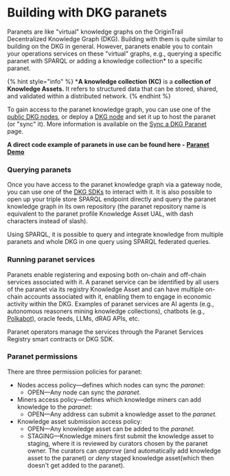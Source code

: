 # Building with DKG paranets

Paranets are like "virtual" knowledge graphs on the OriginTrail Decentralized Knowledge Graph (DKG). Building with them is quite similar to building on the DKG in general. However, paranets enable you to contain your operations services on these "virtual" graphs, e.g., querying a specific paranet with SPARQL or adding a knowledge collection\* to a specific paranet.

{% hint style="info" %}
\***A** **knowledge collection (KC)** is a **collection of Knowledge Assets.** It refers to structured data that can be stored, shared, and validated within a distributed network.
{% endhint %}

To gain access to the paranet knowledge graph, you can use one of the [public DKG nodes](../../../useful-resources/public-nodes.md), or deploy a [DKG node](../../dkg-core-node/) and set it up to host the paranet (or "sync" it). More information is available on the [Sync a DKG Paranet](syncing-a-dkg-paranet.md) page.

**A direct code example of paranets in use can be found here -** [**Paranet Demo**](https://github.com/OriginTrail/dkg.js/blob/v8/develop/examples/paranet-demo.js)

### Querying paranets

Once you have access to the paranet knowledge graph via a gateway node, you can use one of the [DKG SDKs](../../dkg-sdk/) to interact with it. It is also possible to open up your triple store SPARQL endpoint directly and query the paranet knowledge graph in its own repository (the paranet repository name is equivalent to the paranet profile Knowledge Asset UAL, with dash characters instead of slash).&#x20;

Using SPARQL, it is possible to query and integrate knowledge from multiple paranets and whole DKG in one query using SPARQL federated queries. &#x20;

### Running paranet services

Paranets enable registering and exposing both on-chain and off-chain services associated with it. A paranet service can be identified by all users of the paranet via its registry Knowledge Asset and can have multiple on-chain accounts associated with it, enabling them to engage in economic activity within the DKG. Examples of paranet services are AI agents (e.g., autonomous reasoners mining knowledge collections), chatbots (e.g., [Polkabot](https://polkabot.ai/)), oracle feeds, LLMs, dRAG APIs, etc.

Paranet operators manage the services through the Paranet Services Registry smart contracts or DKG SDK.&#x20;

### Paranet permissions

There are three permission policies for paranet:

* Nodes access policy—defines which nodes can sync the _paranet_:
  * OPEN—Any node can sync the _paranet._
* Miners access policy—defines which knowledge miners can add knowledge to the _paranet_:
  * OPEN—Any address can submit a knowledge asset to the _paranet._
* Knowledge asset submission access policy:
  * OPEN—Any knowledge asset can be added to the _paranet._
  * STAGING—Knowledge miners first submit the knowledge asset to staging, where it is reviewed by curators chosen by the paranet owner. The curators can _approve_ (and automatically add knowledge asset to the paranet) or _deny_ staged knowledge asset(which then doesn't get added to the paranet).



